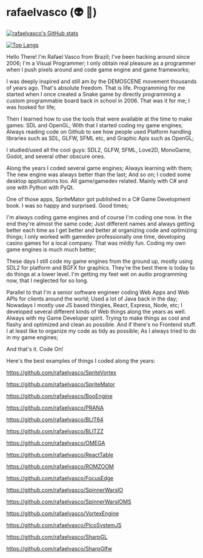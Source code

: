 # rafaelvasco (:alien: :metal:)

[![rafaelvasco's GitHub stats](https://github-readme-stats-git-masterrstaa-rickstaa.vercel.app/api?username=rafaelvasco&show_icons=true&theme=synthwave)](https://github.com/anuraghazra/github-readme-stats)

[![Top Langs](https://github-readme-stats-git-masterrstaa-rickstaa.vercel.app/api/top-langs/?username=rafaelvasco&show_icons=true&theme=synthwave)](https://github.com/anuraghazra/github-readme-stats)

Hello There!
I'm Rafael Vasco from Brazil; I've been hacking around since 2006;
I'm a Visual Programmer; I only obtain real pleasure as a programmer when I push pixels around and code game engine and game frameworks;

I was deeply inspired and still am by the DEMOSCENE movement thousands of years ago. That's absolute freedom. That is life.
Programming for me started when I once created a Snake game by directly programming a custom programmable board back in school in 2006. That was it for me; I was hooked for life;

Then I learned how to use the tools that were available at the time to make games: SDL and OpenGL;
With that I started coding my game engines; Always reading code on Github to see how people used Platform handling libraries such as SDL, GLFW, SFML etc, and Graphic Apis such as OpenGL;

I studied/used all the cool guys: SDL2, GLFW, SFML, Love2D, MonoGame, Godot, and several other obscure ones. 

Along the years I coded several game engines; Always learning with them; The new engine was always better than the last; And so on; 
I coded some desktop applications too. All game/gamedev related. Mainly with C# and one with Python with PyQt. 

One of those apps, SpriteMator got published in a C# Game Development book. I was so happy and surprised. Good times;

I'm always coding game engines and of course I'm coding one now. In the end they're almost the same code; Just different names and always getting better each time as I get better and better at organizing code and optimizing things;
I only worked with gamedev professionally one time, developing casino games for a local company. That was mildly fun. Coding my own game engines is much much better;

These days I still code my game engines from the ground up, mostly using SDL2 for platform and BGFX for graphics. They're the best there is today to do things at a lower level. I'm getting my feet wet on audio programming now, that I neglected for so long.

Parallel to that I'm a senior software engineer coding Web Apps and Web APIs for clients around the world; Used a lot of Java back in the day; Nowadays I mostly use JS based thingies, React, Express, Node, etc; 
I developed several different kinds of Web things along the years as well. Always with my Game Developer spirit. Trying to make things as cool and flashy and optimized and clean as possible. And if there's no Frontend stuff. I at least like to organize my code as tidy as possible;
As I always tried to do in my game engines;

And that's it. 
Code On!

Here's the best examples of things I coded along the years:


https://github.com/rafaelvasco/SpriteVortex

https://github.com/rafaelvasco/SpriteMator

https://github.com/rafaelvasco/BooEngine

https://github.com/rafaelvasco/PRANA

https://github.com/rafaelvasco/BLIT64

https://github.com/rafaelvasco/BLITZZ

https://github.com/rafaelvasco/OMEGA

https://github.com/rafaelvasco/ReactTable

https://github.com/rafaelvasco/ROMZOOM

https://github.com/rafaelvasco/FocusEdge

https://github.com/rafaelvasco/SpinnerWarsIO

https://github.com/rafaelvasco/SpinnerWarsIOMS

https://github.com/rafaelvasco/VortexEngine

https://github.com/rafaelvasco/PicoSystemJS

https://github.com/rafaelvasco/SharpGL

https://github.com/rafaelvasco/SharpGlfw
